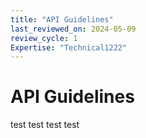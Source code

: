```yaml
---
title: "API Guidelines"
last_reviewed_on: 2024-05-09
review_cycle: 1
Expertise: "Technical1222"
---
```

# API Guidelines

test test test test
